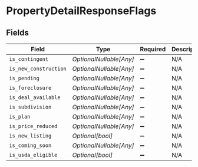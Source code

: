 # PropertyDetailResponseFlags


## Fields

| Field                   | Type                    | Required                | Description             |
| ----------------------- | ----------------------- | ----------------------- | ----------------------- |
| `is_contingent`         | *OptionalNullable[Any]* | :heavy_minus_sign:      | N/A                     |
| `is_new_construction`   | *OptionalNullable[Any]* | :heavy_minus_sign:      | N/A                     |
| `is_pending`            | *OptionalNullable[Any]* | :heavy_minus_sign:      | N/A                     |
| `is_foreclosure`        | *OptionalNullable[Any]* | :heavy_minus_sign:      | N/A                     |
| `is_deal_available`     | *OptionalNullable[Any]* | :heavy_minus_sign:      | N/A                     |
| `is_subdivision`        | *OptionalNullable[Any]* | :heavy_minus_sign:      | N/A                     |
| `is_plan`               | *OptionalNullable[Any]* | :heavy_minus_sign:      | N/A                     |
| `is_price_reduced`      | *OptionalNullable[Any]* | :heavy_minus_sign:      | N/A                     |
| `is_new_listing`        | *Optional[bool]*        | :heavy_minus_sign:      | N/A                     |
| `is_coming_soon`        | *OptionalNullable[Any]* | :heavy_minus_sign:      | N/A                     |
| `is_usda_eligible`      | *Optional[bool]*        | :heavy_minus_sign:      | N/A                     |